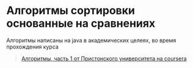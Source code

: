 # Алгоритмы сортировки основанные на сравнениях
Алгоритмы написаны на java в академических целеях, во время прохождения курса
> [Алгоритмы, часть 1 от Пристонского университета на coursera](https://www.coursera.org/learn/introduction-to-algorithms)
